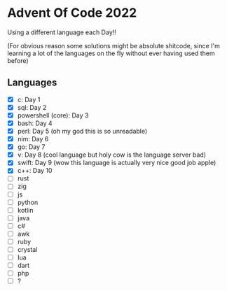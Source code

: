 # Advent Of Code 2022

Using a different language each Day!!

(For obvious reason some solutions might be absolute shitcode, since I'm learning
a lot of the languages on the fly without ever having used them before)

## Languages

- [x] c: Day 1
- [x] sql: Day 2
- [x] powershell (core): Day 3
- [x] bash: Day 4
- [x] perl: Day 5 (oh my god this is so unreadable)
- [x] nim: Day 6
- [x] go: Day 7
- [x] v: Day 8 (cool language but holy cow is the language server bad)
- [x] swift: Day 9 (wow this language is actually very nice good job apple)
- [x] c++: Day 10
- [ ] rust
- [ ] zig
- [ ] js
- [ ] python
- [ ] kotlin
- [ ] java
- [ ] c#
- [ ] awk
- [ ] ruby
- [ ] crystal
- [ ] lua
- [ ] dart
- [ ] php
- [ ] ?
